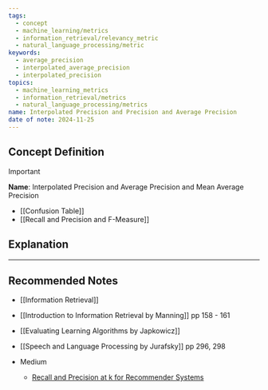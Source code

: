 ```yaml
---
tags:
  - concept
  - machine_learning/metrics
  - information_retrieval/relevancy_metric
  - natural_language_processing/metric
keywords:
  - average_precision
  - interpolated_average_precision
  - interpolated_precision
topics:
  - machine_learning_metrics
  - information_retrieval/metrics
  - natural_language_processing/metrics
name: Interpolated Precision and Precision and Average Precision
date of note: 2024-11-25
---
```

## Concept Definition

>[!important]
>**Name**: Interpolated Precision and Average Precision and Mean Average Precision



- [[Confusion Table]]
- [[Recall and Precision and F-Measure]]


## Explanation










-----------
##  Recommended Notes


- [[Information Retrieval]]

- [[Introduction to Information Retrieval by Manning]] pp 158 - 161
- [[Evaluating Learning Algorithms by Japkowicz]]
- [[Speech and Language Processing by Jurafsky]] pp 296, 298

- Medium
	- [Recall and Precision at k for Recommender Systems](https://medium.com/@m_n_malaeb/recall-and-precision-at-k-for-recommender-systems-618483226c54)